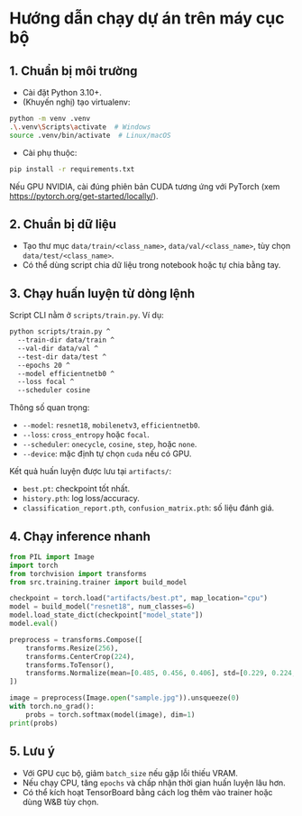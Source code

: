 # Hướng dẫn chạy dự án trên máy cục bộ

## 1. Chuẩn bị môi trường

- Cài đặt Python 3.10+.
- (Khuyến nghị) tạo virtualenv:

```bash
python -m venv .venv
.\.venv\Scripts\activate  # Windows
source .venv/bin/activate  # Linux/macOS
```

- Cài phụ thuộc:

```bash
pip install -r requirements.txt
```

Nếu GPU NVIDIA, cài đúng phiên bản CUDA tương ứng với PyTorch (xem https://pytorch.org/get-started/locally/).

## 2. Chuẩn bị dữ liệu

- Tạo thư mục `data/train/<class_name>`, `data/val/<class_name>`, tùy chọn `data/test/<class_name>`.
- Có thể dùng script chia dữ liệu trong notebook hoặc tự chia bằng tay.

## 3. Chạy huấn luyện từ dòng lệnh

Script CLI nằm ở `scripts/train.py`. Ví dụ:

```bash
python scripts/train.py ^
  --train-dir data/train ^
  --val-dir data/val ^
  --test-dir data/test ^
  --epochs 20 ^
  --model efficientnetb0 ^
  --loss focal ^
  --scheduler cosine
```

Thông số quan trọng:
- `--model`: `resnet18`, `mobilenetv3`, `efficientnetb0`.
- `--loss`: `cross_entropy` hoặc `focal`.
- `--scheduler`: `onecycle`, `cosine`, `step`, hoặc `none`.
- `--device`: mặc định tự chọn `cuda` nếu có GPU.

Kết quả huấn luyện được lưu tại `artifacts/`:
- `best.pt`: checkpoint tốt nhất.
- `history.pth`: log loss/accuracy.
- `classification_report.pth`, `confusion_matrix.pth`: số liệu đánh giá.

## 4. Chạy inference nhanh

```python
from PIL import Image
import torch
from torchvision import transforms
from src.training.trainer import build_model

checkpoint = torch.load("artifacts/best.pt", map_location="cpu")
model = build_model("resnet18", num_classes=6)
model.load_state_dict(checkpoint["model_state"])
model.eval()

preprocess = transforms.Compose([
    transforms.Resize(256),
    transforms.CenterCrop(224),
    transforms.ToTensor(),
    transforms.Normalize(mean=[0.485, 0.456, 0.406], std=[0.229, 0.224, 0.225]),
])

image = preprocess(Image.open("sample.jpg")).unsqueeze(0)
with torch.no_grad():
    probs = torch.softmax(model(image), dim=1)
print(probs)
```

## 5. Lưu ý

- Với GPU cục bộ, giảm `batch_size` nếu gặp lỗi thiếu VRAM.
- Nếu chạy CPU, tăng `epochs` và chấp nhận thời gian huấn luyện lâu hơn.
- Có thể kích hoạt TensorBoard bằng cách log thêm vào trainer hoặc dùng W&B tùy chọn.


